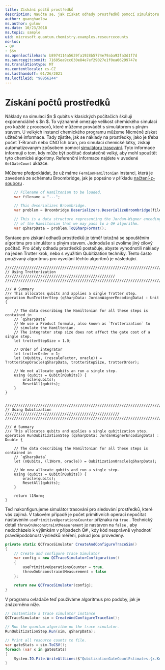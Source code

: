 ```yaml
---
title: Získání počtů prostředků
description: Naučte se, jak získat odhady prostředků pomocí simulátoru trasování.
author: guanghaolow
ms.author: gulow
ms.date: 10/23/2018
ms.topic: sample
uid: microsoft.quantum.chemistry.examples.resourcecounts
no-loc:
- Q#
- $$v
ms.openlocfilehash: b8974114a5629fa1928b5774e79aba93fa3d1f7d
ms.sourcegitcommit: 71605ea9cc630e84e7ef29027e1f0ea06299747e
ms.translationtype: MT
ms.contentlocale: cs-CZ
ms.lasthandoff: 01/26/2021
ms.locfileid: "98856244"
---
```

# <a name="obtaining-resource-counts"></a>Získání počtů prostředků

Náklady na simulaci $n $ qubits v klasických počítačích škálují exponenciálně s $n $. To významně omezuje velikost chemického simulaci pro každé z procesorů, které můžeme provádět s simulátorem s plným stavem. U velkých instancí chemického programu můžeme Nicméně získat užitečné informace. Tady zjistíte, jak se náklady na prostředky, jako je třeba počet T-Branch nebo CNOTch bran, pro simulaci chemické látky, získají automatizovaným způsobem pomocí [simulátoru trasování](xref:microsoft.quantum.machines.qc-trace-simulator.intro). Tyto informace informují o tom, kdy může být počítač dostatečně velký, aby mohl spouštět tyto chemické algoritmy. Referenční informace najdete v uvedené `GetGateCount` ukázce.

Můžeme předpokládat, že už máme `FermionHamiltonian` instanci, která je zavedená ze schématu Broombridge, jak je popsáno v příkladu [načtení-z-souboru](xref:microsoft.quantum.chemistry.examples.loadhamiltonian) . 

```csharp
    // Filename of Hamiltonian to be loaded.
    var filename = "...";

    // This deserializes Broombridge.
    var problem = Broombridge.Deserializers.DeserializeBroombridge(filename).ProblemDescriptions.First();

    // This is a data structure representing the Jordan-Wigner encoding 
    // of the Hamiltonian that we may pass to a Q# algorithm.
    var qSharpData = problem.ToQSharpFormat();
```

Syntaxe pro získání odhadů prostředků je téměř totožná se spouštěním algoritmu pro simulátor s plným stavem. Jednoduše si zvolíme jiný cílový počítač. Pro účely odhadu prostředků postačuje, abyste vyhodnotili náklady na jeden Trotter krok, nebo s využitím Qubitization techniky. Tento často používaný algoritmus pro vyvolání těchto algoritmů je následující.

```qsharp
//////////////////////////////////////////////////////////////////////////
// Using Trotterization //////////////////////////////////////////////////
//////////////////////////////////////////////////////////////////////////

/// # Summary
/// This allocates qubits and applies a single Trotter step.
operation RunTrotterStep (qSharpData: JordanWignerEncodingData) : Unit {
    
    // The data describing the Hamiltonian for all these steps is contained in
    // `qSharpData`
    // We use a Product formula, also known as `Trotterization` to
    // simulate the Hamiltonian.
    // The integrator step size does not affect the gate cost of a single step.
    let trotterStepSize = 1.0;
    
    // Order of integrator
    let trotterOrder = 1;
    let (nQubits, (rescaleFactor, oracle)) = TrotterStepOracle(qSharpData, trotterStepSize, trotterOrder);
    
    // We not allocate qubits an run a single step.
    using (qubits = Qubit[nQubits]) {
        oracle(qubits);
        ResetAll(qubits);
    }
}


//////////////////////////////////////////////////////////////////////////
// Using Qubitization ////////////////////////////////////////////////////
//////////////////////////////////////////////////////////////////////////

/// # Summary
/// This allocates qubits and applies a single qubitization step.
operation RunQubitizationStep (qSharpData: JordanWignerEncodingData) : Double {
    
    // The data describing the Hamiltonian for all these steps is contained in
    // `qSharpData`
    let (nQubits, (l1Norm, oracle)) = QubitizationOracle(qSharpData);
    
    // We now allocate qubits and run a single step.
    using (qubits = Qubit[nQubits]) {
        oracle(qubits);
        ResetAll(qubits);
    }
    
    return l1Norm;
}
```

Teď nakonfigurujeme simulátor trasování pro sledování prostředků, které vás zajímá. V takovém případě je počet primitivních operací nepočítat nastavením `usePrimitiveOperationsCounter` příznaku na `true` . Technický detail `throwOnUnconstraintMeasurement` je nastaven na `false` , aby nedocházelo k výjimkám v případech Q# , kdy kód nesprávně vyhodnotí pravděpodobnost výsledků měření, pokud jsou provedeny.

```csharp
private static QCTraceSimulator CreateAndConfigureTraceSim()
{
    // Create and configure Trace Simulator
    var config = new QCTraceSimulatorConfiguration()
    {
        usePrimitiveOperationsCounter = true,
        throwOnUnconstraintMeasurement = false
    };

    return new QCTraceSimulator(config);
}
```

V programu ovladače teď používáme algoritmus pro podoby, jak je znázorněno níže.

```csharp
// Instantiate a trace simulator instance
QCTraceSimulator sim = CreateAndConfigureTraceSim();

// Run the quantum algorithm on the trace simulator.
RunQubitizationStep.Run(sim, qSharpData);

// Print all resource counts to file.
var gateStats = sim.ToCSV();
foreach (var x in gateStats)
{
    System.IO.File.WriteAllLines($"QubitizationGateCountEstimates.{x.Key}.csv", new string[] { x.Value });
}
```